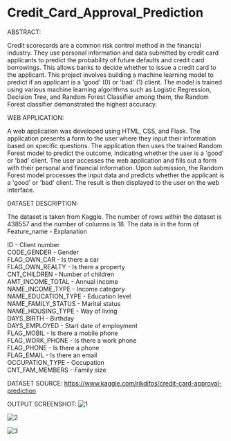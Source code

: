 # Credit_Card_Approval_Prediction

ABSTRACT:

Credit scorecards are a common risk control method in the financial industry. They use personal information and data submitted by credit card applicants to predict the probability of future defaults and credit card borrowings. This allows banks to decide whether to issue a credit card to the applicant. This project involves building a machine learning model to predict if an applicant is a 'good' (0) or 'bad' (1) client. The model is trained using various machine learning algorithms such as Logistic Regression, Decision Tree, and Random Forest Classifier among them, the Random Forest classifier demonstrated the highest accuracy.

WEB APPLICATION:

A web application was developed using HTML, CSS, and Flask. The application presents a form to the user where they input their information based on specific questions. The application then uses the trained Random Forest model to predict the outcome, indicating whether the user is a 'good' or 'bad' client. The user accesses the web application and fills out a form with their personal and financial information. Upon submission, the Random Forest model processes the input data and predicts whether the applicant is a 'good' or 'bad' client. The result is then displayed to the user on the web interface.

DATASET DESCRIPTION:

The dataset is taken from Kaggle. The number of rows within the dataset is 438557 and the number of columns is 18.
The data is in the form of Feature_name - Explanation    

ID - Client number  
CODE_GENDER - Gender  
FLAG_OWN_CAR - Is there a car  
FLAG_OWN_REALTY - Is there a property  
CNT_CHILDREN - Number of children  
AMT_INCOME_TOTAL - Annual income  
NAME_INCOME_TYPE - Income category  
NAME_EDUCATION_TYPE - Education level  
NAME_FAMILY_STATUS - Marital status  
NAME_HOUSING_TYPE - Way of living  
DAYS_BIRTH - Birthday  
DAYS_EMPLOYED - Start date of employment  
FLAG_MOBIL - Is there a mobile phone  
FLAG_WORK_PHONE - Is there a work phone  
FLAG_PHONE - Is there a phone  
FLAG_EMAIL - Is there an email  
OCCUPATION_TYPE - Occupation  
CNT_FAM_MEMBERS - Family size  

DATASET SOURCE: https://www.kaggle.com/rikdifos/credit-card-approval-prediction

OUTPUT SCREENSHOT:
![1](https://github.com/SaranNithish2972/Credit_Card_Approval_Prediction/assets/86521131/0070f11a-9d11-4ef1-94b1-f53d933778b9)

![2](https://github.com/SaranNithish2972/Credit_Card_Approval_Prediction/assets/86521131/aa6211c2-e218-4dc9-a27b-ef9bebba71fd)

![3](https://github.com/SaranNithish2972/Credit_Card_Approval_Prediction/assets/86521131/27bb9e14-b0c4-46e0-bba5-8091f18283f7)

